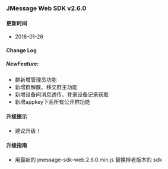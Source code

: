 ### JMessage Web SDK v2.6.0

#### 更新时间

+ 2018-01-26

#### Change Log

##### NewFeature:
+ 群新增管理员功能
+ 新增群解散、移交群主功能
+ 新增设备间消息透传、登录设备记录获取
+ 新增appkey下面所有公开群功能

#### 升级提示

+ 建议升级！

#### 升级指南

+ 用最新的 jmessage-sdk-web.2.6.0.min.js 替换掉老版本的 sdk


